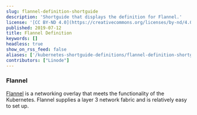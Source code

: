 ```yaml
---
slug: flannel-definition-shortguide
description: 'Shortguide that displays the definition for Flannel.'
license: '[CC BY-ND 4.0](https://creativecommons.org/licenses/by-nd/4.0)'
published: 2019-07-12
title: Flannel Definition
keywords: []
headless: true
show_on_rss_feed: false
aliases: ['/kubernetes-shortguide-definitions/flannel-definition-shortguide/']
contributors: ["Linode"]
---
```


### Flannel

[Flannel](https://github.com/coreos/flannel#flannel) is a networking overlay that meets the functionality of the Kubernetes. Flannel supplies a layer 3 network fabric and is relatively easy to set up.
